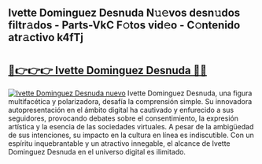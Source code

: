 ## Ivette Dominguez Desnuda N𝚞𝚎vos desn𝚞dos filtr𝚊dos - Parts-VkC F𝚘tos vid𝚎o - C𝚘ntenido atr𝚊ctivo k4fTj

# <h2><a href="http://mb1qlo.tromn.icu/?c=Ivette+Dominguez+Desnuda">🔗👉👉👉 Ivette Dominguez Desnuda 🔗🔗</a></h2>

[![Ivette Dominguez Desnuda nuevo](https://i.imgur.com/pEAQMta.gif)](http://mb1qlo.tromn.icu/?c=Ivette+Dominguez+Desnuda)
Ivette Dominguez Desnuda, una figura multifacética y polarizadora, desafía la comprensión simple. Su innovadora autopresentación en el ámbito digital ha cautivado y enfurecido a sus seguidores, provocando debates sobre el consentimiento, la expresión artística y la esencia de las sociedades virtuales. A pesar de la ambigüedad de sus intenciones, su impacto en la cultura en línea es indiscutible. Con un espíritu inquebrantable y un atractivo innegable, el alcance de Ivette Dominguez Desnuda en el universo digital es ilimitado.
